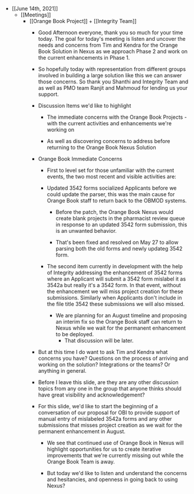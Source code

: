 - [[June 14th, 2021]]
	 - [[Meetings]]
		 - [[Orange Book Project]] + [[Integrity Team]]
			 - Good Afternoon everyone, thank you so much for your time today. The goal for today's meeting is listen and uncover the needs and concerns from Tim and Kendra for the Orange Book Solution in Nexus as we approach Phase  2 and work on the current enhancements in Phase 1.

			 - So hopefully today with representation from  different groups involved in building a large solution like this we can answer those concerns. So thank you Shanthi and Integrity Team and as well as PMO team Ranjit and Mahmoud for lending us your support.

			 - Discussion Items we'd like to highlight
				 - The immediate concerns with the Orange Book Projects - with the current activities and enhancements we're working on 

				 - As well as discovering concerns to address before  returning to the Orange Book Nexus Solution

			 - Orange Book  Immediate Concerns 
				 - First to level set for those unfamiliar with the current events, the two most recent and visible activities are:

				 - Updated 3542 forms socialized Applicants before we could update the parser, this was the main cause for Orange Book staff to return back to the OBMOD systems.
					 - Before the patch, the Orange Book Nexus would create blank projects in the pharmacist review queue in response to an updated 3542 form submission, this is an unwanted behavior.

					 - That's been fixed and resolved on May 27 to allow parsing both the old forms and newly updateg 3542 form.

				 - The second item currently in development with the help of Integrity addressing the enhancement of 3542 forms where an Applicant will submit a 3542 form mislabel it as 3542a but really it's a 3542 form. In that event,  without the enhancement we will miss  project creation for these submissions. Similarly when Applicants don't include in the file title 3542 these submissions we will also missed.
					 - We are planning for an August timeline and proposing an interim fix so the Orange Book staff can return to Nexus while we wait for the permanent enhancement to be deployed.
						 - That discussion will be later.

			 - But at this time I do want to ask Tim and Kendra what concerns you have? Questions on the process of arriving and working on the solution? Integrations or the teams? Or anything in general.

			 - Before I leave this slide, are they are any other discussion topics from any one in the group that anyone thinks should have great visibility and acknowledgement?

			 - For this slide, we'd like to start the beginning of a conversation of our proposal for OBI to provide support of manual entry of mislabeled 3542a forms and any other submissions that misses project creation as we wait for the permanent enhancement in August.
				 - We see that continued use of Orange Book in Nexus will highlight opportunities for us to create iterative improvements that we're currently missing out while the Orange Book Team is away.

				 - But today we'd like to listen and understand the concerns and hesitancies, and openness in going back to using Nexus?

